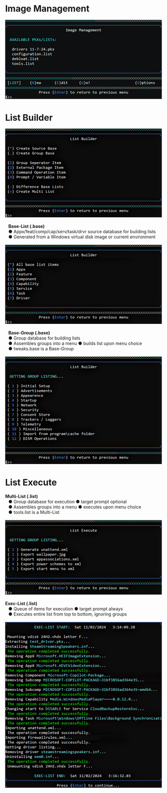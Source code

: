 # Image Management
![Alt text](https://raw.githubusercontent.com/joshuacline/documentation/main/windick/png/imagemanagement.png "imagemanagement")
# List Builder
![Alt text](https://raw.githubusercontent.com/joshuacline/documentation/main/windick/png/listbuildermisc.png "listbuildermisc")
⠀\
⠀**Base-List (.base)** \
⠀● Appx/feat/comp/cap/serv/task/drvr source database for building lists \
⠀● Generated from a Windows virtual disk image or current environment \
⠀\
![Alt text](https://raw.githubusercontent.com/joshuacline/documentation/main/windick/png/listbuilderbase.png "listbuilderbase")
⠀\
⠀**Base-Group (.base)** \
⠀● Group database for building lists \
⠀● Assembles groups into a menu ● builds list upon menu choice \
⠀● tweaks.base is a Base-Group \
⠀\
![Alt text](https://raw.githubusercontent.com/joshuacline/documentation/main/windick/png/listbuildertweaks.png "listbuildertweaks")
# List Execute
**Multi-List (.list)** \
⠀● Group database for execution ● target prompt optional \
⠀● Assembles groups into a menu ● executes upon menu choice \
⠀● tools.list is a Multi-List \
⠀\
![Alt text](https://raw.githubusercontent.com/joshuacline/documentation/main/windick/png/listexecutemulti.png "listexecutemulti")
⠀\
**Exec-List (.list)** \
⠀● Queue of items for execution ● target prompt always \
⠀● Executes entire list from top to bottom, ignoring groups \
⠀\
![Alt text](https://raw.githubusercontent.com/joshuacline/documentation/main/windick/png/listexecutelog.png "listexecutelog")
